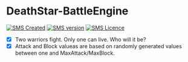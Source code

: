 # DeathStar-BattleEngine

[![SMS Created](https://img.shields.io/badge/Created-March%202019-blue.svg)](#)
[![SMS version](https://img.shields.io/badge/Console%20Game-orange.svg)](#)
[![SMS Licence](https://img.shields.io/badge/Language-CSharp-brightgreen.svg)](#)

- [x] Two warriors fight. Only one can live. Who will it be?
- [x] Attack and Block valueas are based on randomly generated values between one and MaxAttack/MaxBlock.
